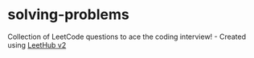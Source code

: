 # solving-problems
Collection of LeetCode questions to ace the coding interview! - Created using [LeetHub v2](https://github.com/arunbhardwaj/LeetHub-2.0)
